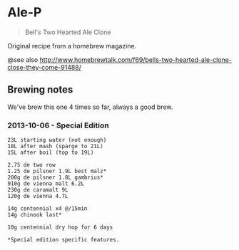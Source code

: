 # Ale-P

> Bell's Two Hearted Ale Clone

Original recipe from a homebrew magazine.

@see also http://www.homebrewtalk.com/f69/bells-two-hearted-ale-clone-close-they-come-91488/

## Brewing notes

We've brew this one 4 times so far, always a good brew.

### 2013-10-06 - Special Edition

```brew
23L starting water (not enough)
18L after mash (sparge to 21L)
15L after boil (top to 19L)

2.75 de two row
1.25 de pilsner 1.9L best malz*
200g de pilsner 1.8L gambrius*
910g de vienna malt 6.2L
230g de caramalt 9L
120g de vienna 4.7L

14g centennial x4 @/15min
14g chinook last*

10g centennial dry hop for 6 days

*Special edition specific features.

```
